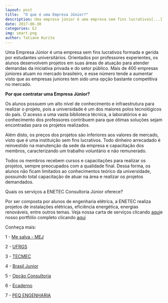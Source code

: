 ```yaml
---
layout: post
title:  "O que é uma Empresa Júnior?"
description: Uma empresa júnior é uma empresa sem fins lucrativos[...]
date: 2017-06-30
categories: EJ
img: smart.png
author: Tatiane Kurita
---
```

Uma Empresa Júnior é uma empresa sem fins lucrativos formada e gerida por estudantes universitários. Orientados por professores experientes, os alunos desenvolvem projetos em suas áreas de atuação para atender demandas da iniciativa privada e do setor público. Mais de 400 empresas júniores atuam no mercado brasileiro, e esse número tende a aumentar visto que as empresas juniores tem sido uma opção bastante competitiva no mercado.

**Por que contratar uma Empresa Júnior?**
 
Os alunos possuem um alto nível de conhecimento e infraestrutura para realizar o projeto, pois a universidade é um dos maiores polos tecnológicos do país. O acesso a uma vasta biblioteca técnica, a laboratórios e ao conhecimento dos professores contribuem para que ótimas soluções sejam encontradas para os projetos realizados.	
	
Além disto, os preços dos projetos são inferiores aos valores de mercado, visto que é uma instituição sem fins lucrativos. Todo dinheiro arrecadado é reinvestido na manutenção da sede da empresa e capacitação dos membros, caracterizando um trabalho voluntário e não remunerado.
 
Todos os membros recebem cursos e capacitações para realizar os projetos, sempre preocupados com a qualidade final. Dessa forma, os alunos não ficam limitados ao conhecimentos  teórico da universidade, possuindo total capacitação de atuar na área e realizar os projetos demandados.
	
 
 
Quais os serviços a ENETEC Consultoria Júnior oferece?


Por ser composta por alunos de engenharia elétrica, a ENETEC realiza projetos de instalações elétricas, eficiência energética, energias renováveis, entre outros temas. Veja nossa carta de serviços clicando <a href="http://http://enetec.unb.br/#servicos" target="_blank">aqui</a>e nosso portfólio completo clicando <a href="http://enetec.unb.br/portfolio2/" target="_blank">aqui</a>
 
Conheça mais:
 
1 - <a href="http://blog.mesalva.com/de-tudo-um-pouco/mej-o-que-e-e-como-funciona-o-movimento-empresa-junior/" target="_blank">Me salva - MEJ</a>

2 - <a target="_blank" href="https://www.ufrgs.br/empreendedorismo/?page_id=175" >UFRGS</a>

3 - <a target="_blank" href="http://tecmec.org.br/empresa-junior-e-sua-federacao/">TECMEC</a>

4 - <a target="_blank" href="https://brasiljunior.org.br/noticias/lei-empresa-junior-o-que-mudou-desde-entao">Brasil Junior</a>

5 - <a target="_blank" href="http://www.opcaoconsultoria.com/single-post/2017/03/20/Por-que-contratar-uma-Empresa-Júnior">Opção Consultoria</a>

6 - <a target="_blank" href="http://www.ecaderno.com/profissional/por-que-contratar-um-empresario-junior">Ecaderno</a>

7 - <a target="_blank" href="http://www.peqengenhariajr.com.br/por-que-optar-por-uma-empresa-junior/">PEQ ENGENHARIA</a>
